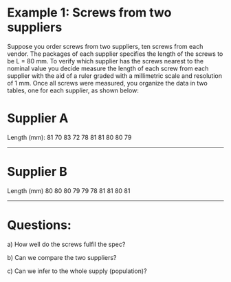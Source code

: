 
# Example 1: Screws from two suppliers

 Suppose you order screws from two suppliers, ten screws from each vendor. The packages of each supplier specifies the length 
 of the screws to be L = 80 mm. To verify which supplier has the screws nearest to the nominal value you decide measure the length
 of each screw from each supplier with the aid of a ruler graded with a millimetric scale and resolution of 1 mm. Once all screws were 
 measured, you organize the data in two tables, one for each supplier, as shown below:



# Supplier A

Length (mm):     81      70      83      72      78      81      81     80      80      79

---

# Supplier B

 Length (mm)     80      80      80      79      79      78      81      81      80      81

---
# Questions:

a) How well do the screws fulfil the spec? 

b) Can we compare the two suppliers?

c) Can we infer to the whole supply (population)?